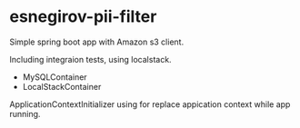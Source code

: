 # esnegirov-pii-filter


Simple spring boot app with Amazon s3 client. 

Including integraion tests, using localstack. 
- MySQLContainer
- LocalStackContainer

ApplicationContextInitializer using for replace appication context while app running.


